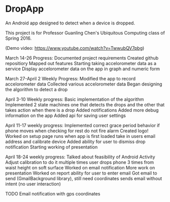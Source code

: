 # DropApp
An Android app designed to detect when a device is dropped.

This project is for Professor Guanling Chen's Ubiquitous Computing class of Spring 2016.

(Demo video: https://www.youtube.com/watch?v=TwwubQV7pbg)

March 14-26 Progress:
  Documented project requirements
  Created github repositiory
  Mapped out features
  Starting taking accelorometer data as a service
  Display accelorometer data on the app in graph and numeric form
  
March 27-April 2 Weekly Progress:
  Modified the app to record accelorometer data
  Collected various accelorometer data
  Began designing the algorithm to detect a drop

April 3-10 Weekly progress:
  Basic implementation of the algorithm
    Implemented 2 state machines
      one that detects the drops and the other that takes action when there is a drop
  Added notifications
  Added more debug information on the app 
  Added api for saving user settings

April 11-17 weekly progress:
  Implemented correct grace period behavior
    if phone moves when checking for rest do not fire alarm
  Created logo!
  Worked on setup page
    runs when app is first loaded
      take in users email address and calibrate device
  Added ability for user to dismiss drop notification
  Starting working of presentation

April 18-24 weekly progress:
  Talked about feasibility of Android Activity
  Adjust calibration to do it multiple times
    user drops phone 3 times from waist height on soft surface
  Worked on email notification
  More work on presentation
  Worked on report
  ability for user to enter email
  Got email to send (GmailBackground library), still need coordinates
    sends email without intent (no user interaction)
  
  TODO
    Email notification with gps coordinates
  
